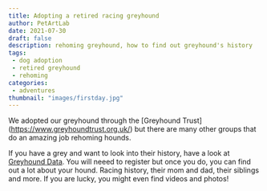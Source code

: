 ```yaml
---
title: Adopting a retired racing greyhound
author: PetArtLab
date: 2021-07-30
draft: false
description: rehoming greyhound, how to find out greyhound's history
tags:
 - dog adoption
 - retired greyhound
 - rehoming
categories:
 - adventures
thumbnail: "images/firstday.jpg"
---
```

 
We adopted our greyhound through the [Greyhound Trust] (https://www.greyhoundtrust.org.uk/) but there are many other groups that do an amazing job rehoming hounds. 

If you have a grey and want to look into their history, have a look at [Greyhound Data](https://www.greyhound-data.com/). You will neeed to register but once you do, you can find out a lot about your hound. Racing history, their mom and dad, their siblings and more. If you are lucky, you might even find videos and photos! 
